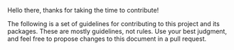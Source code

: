 Hello there, thanks for taking the time to contribute!

The following is a set of guidelines for contributing to this project and its packages. These are mostly guidelines, not rules. Use your best judgment, and feel free to propose changes to this document in a pull request.
